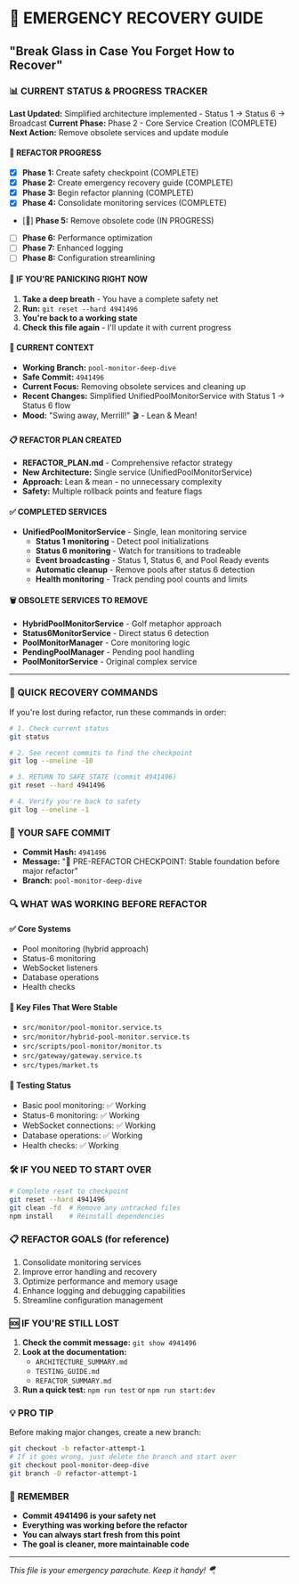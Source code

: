 # 🚨 EMERGENCY RECOVERY GUIDE
## "Break Glass in Case You Forget How to Recover"

### 📊 **CURRENT STATUS & PROGRESS TRACKER**

**Last Updated:** Simplified architecture implemented - Status 1 → Status 6 → Broadcast
**Current Phase:** Phase 2 - Core Service Creation (COMPLETE)
**Next Action:** Remove obsolete services and update module

#### 🎯 **REFACTOR PROGRESS**
- [x] **Phase 1:** Create safety checkpoint (COMPLETE)
- [x] **Phase 2:** Create emergency recovery guide (COMPLETE)
- [x] **Phase 3:** Begin refactor planning (COMPLETE)
- [x] **Phase 4:** Consolidate monitoring services (COMPLETE)
- [🔄] **Phase 5:** Remove obsolete code (IN PROGRESS)
- [ ] **Phase 6:** Performance optimization
- [ ] **Phase 7:** Enhanced logging
- [ ] **Phase 8:** Configuration streamlining

#### 🚨 **IF YOU'RE PANICKING RIGHT NOW**
1. **Take a deep breath** - You have a complete safety net
2. **Run:** `git reset --hard 4941496`
3. **You're back to a working state**
4. **Check this file again** - I'll update it with current progress

#### 📝 **CURRENT CONTEXT**
- **Working Branch:** `pool-monitor-deep-dive`
- **Safe Commit:** `4941496`
- **Current Focus:** Removing obsolete services and cleaning up
- **Recent Changes:** Simplified UnifiedPoolMonitorService with Status 1 → Status 6 flow
- **Mood:** "Swing away, Merrill!" 🎬 - Lean & Mean!

#### 📋 **REFACTOR PLAN CREATED**
- **REFACTOR_PLAN.md** - Comprehensive refactor strategy
- **New Architecture:** Single service (UnifiedPoolMonitorService)
- **Approach:** Lean & mean - no unnecessary complexity
- **Safety:** Multiple rollback points and feature flags

#### ✅ **COMPLETED SERVICES**
- **UnifiedPoolMonitorService** - Single, lean monitoring service
  - **Status 1 monitoring** - Detect pool initializations
  - **Status 6 monitoring** - Watch for transitions to tradeable
  - **Event broadcasting** - Status 1, Status 6, and Pool Ready events
  - **Automatic cleanup** - Remove pools after status 6 detection
  - **Health monitoring** - Track pending pool counts and limits

#### 🗑️ **OBSOLETE SERVICES TO REMOVE**
- **HybridPoolMonitorService** - Golf metaphor approach
- **Status6MonitorService** - Direct status 6 detection
- **PoolMonitorManager** - Core monitoring logic
- **PendingPoolManager** - Pending pool handling
- **PoolMonitorService** - Original complex service

---

### 🚀 **QUICK RECOVERY COMMANDS**

If you're lost during refactor, run these commands in order:

```bash
# 1. Check current status
git status

# 2. See recent commits to find the checkpoint
git log --oneline -10

# 3. RETURN TO SAFE STATE (commit 4941496)
git reset --hard 4941496

# 4. Verify you're back to safety
git log --oneline -1
```

### 📍 **YOUR SAFE COMMIT**
- **Commit Hash:** `4941496`
- **Message:** "🚀 PRE-REFACTOR CHECKPOINT: Stable foundation before major refactor"
- **Branch:** `pool-monitor-deep-dive`

### 🔍 **WHAT WAS WORKING BEFORE REFACTOR**

#### ✅ **Core Systems**
- Pool monitoring (hybrid approach)
- Status-6 monitoring
- WebSocket listeners
- Database operations
- Health checks

#### 📁 **Key Files That Were Stable**
- `src/monitor/pool-monitor.service.ts`
- `src/monitor/hybrid-pool-monitor.service.ts`
- `src/scripts/pool-monitor/monitor.ts`
- `src/gateway/gateway.service.ts`
- `src/types/market.ts`

#### 🧪 **Testing Status**
- Basic pool monitoring: ✅ Working
- Status-6 monitoring: ✅ Working
- WebSocket connections: ✅ Working
- Database operations: ✅ Working
- Health checks: ✅ Working

### 🛠️ **IF YOU NEED TO START OVER**

```bash
# Complete reset to checkpoint
git reset --hard 4941496
git clean -fd  # Remove any untracked files
npm install    # Reinstall dependencies
```

### 📋 **REFACTOR GOALS (for reference)**
1. Consolidate monitoring services
2. Improve error handling and recovery
3. Optimize performance and memory usage
4. Enhance logging and debugging capabilities
5. Streamline configuration management

### 🆘 **IF YOU'RE STILL LOST**

1. **Check the commit message:** `git show 4941496`
2. **Look at the documentation:**
   - `ARCHITECTURE_SUMMARY.md`
   - `TESTING_GUIDE.md`
   - `REFACTOR_SUMMARY.md`
3. **Run a quick test:** `npm run test` or `npm run start:dev`

### 💡 **PRO TIP**
Before making major changes, create a new branch:
```bash
git checkout -b refactor-attempt-1
# If it goes wrong, just delete the branch and start over
git checkout pool-monitor-deep-dive
git branch -D refactor-attempt-1
```

### 🎯 **REMEMBER**
- **Commit 4941496 is your safety net**
- **Everything was working before the refactor**
- **You can always start fresh from this point**
- **The goal is cleaner, more maintainable code**

---
*This file is your emergency parachute. Keep it handy! 🪂* 
